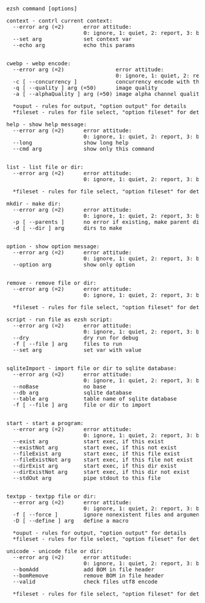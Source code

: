 <pre>
ezsh command [options]

context - contrl current context:
  --error arg (=2)      error attitude:
                        0: ignore, 1: quiet, 2: report, 3: break
  --set arg             set context var
  --echo arg            echo this params


cwebp - webp encode:
  --error arg (=2)                error attitude:
                                  0: ignore, 1: quiet, 2: report, 3: break
  -c [ --concurrency ]            concurrency encode with threads
  -q [ --quality ] arg (=50)      image quality
  -a [ --alphaQuality ] arg (=50) image alpha channel quality

  *ouput - rules for output, "option output" for details
  *fileset - rules for file select, "option fileset" for details

help - show help message:
  --error arg (=2)      error attitude:
                        0: ignore, 1: quiet, 2: report, 3: break
  --long                show long help
  --cmd arg             show only this command


list - list file or dir:
  --error arg (=2)      error attitude:
                        0: ignore, 1: quiet, 2: report, 3: break

  *fileset - rules for file select, "option fileset" for details

mkdir - make dir:
  --error arg (=2)      error attitude:
                        0: ignore, 1: quiet, 2: report, 3: break
  -p [ --parents ]      no error if existing, make parent directories as needed
  -d [ --dir ] arg      dirs to make


option - show option message:
  --error arg (=2)      error attitude:
                        0: ignore, 1: quiet, 2: report, 3: break
  --option arg          show only option


remove - remove file or dir:
  --error arg (=2)      error attitude:
                        0: ignore, 1: quiet, 2: report, 3: break

  *fileset - rules for file select, "option fileset" for details

script - run file as ezsh script:
  --error arg (=2)      error attitude:
                        0: ignore, 1: quiet, 2: report, 3: break
  --dry                 dry run for debug
  -f [ --file ] arg     files to run
  --set arg             set var with value


sqliteImport - import file or dir to sqlite database:
  --error arg (=2)      error attitude:
                        0: ignore, 1: quiet, 2: report, 3: break
  --noBase              no base
  --db arg              sqlite database
  --table arg           table name of sqlite database
  -f [ --file ] arg     file or dir to import


start - start a program:
  --error arg (=2)      error attitude:
                        0: ignore, 1: quiet, 2: report, 3: break
  --exist arg           start exec, if this exist
  --existNot arg        start exec, if this not exist
  --fileExist arg       start exec, if this file exist
  --fileExistNot arg    start exec, if this file not exist
  --dirExist arg        start exec, if this dir exist
  --dirExistNot arg     start exec, if this dir not exist
  --stdOut arg          pipe stdout to this file


textpp - textpp file or dir:
  --error arg (=2)      error attitude:
                        0: ignore, 1: quiet, 2: report, 3: break
  -f [ --force ]        ignore nonexistent files and arguments
  -D [ --define ] arg   define a macro

  *ouput - rules for output, "option output" for details
  *fileset - rules for file select, "option fileset" for details

unicode - unicode file or dir:
  --error arg (=2)      error attitude:
                        0: ignore, 1: quiet, 2: report, 3: break
  --bomAdd              add BOM in file header
  --bomRemove           remove BOM in file header
  --valid               check files utf8 encode

  *fileset - rules for file select, "option fileset" for details

</pre>
